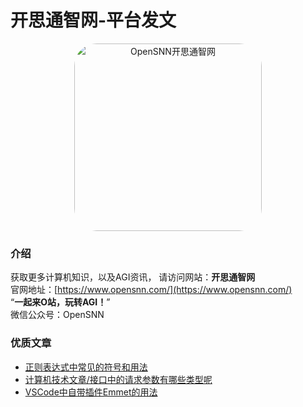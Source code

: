 # 开思通智网-平台发文

<p align="center">
  <a href="https://www.opensnn.com/">
    <img src="https://www.opensnn.com/cn/img/logo.svg" alt="OpenSNN开思通智网" style="border-radius: 12%;height:300px;">
  </a>
</p>

### 介绍
获取更多计算机知识，以及AGI资讯， 
请访问网站：**开思通智网**  
官网地址：[https://www.opensnn.com/](https://www.opensnn.com/)  
“**一起来O站，玩转AGI！**”  
微信公众号：OpenSNN  

### 优质文章

- [正则表达式中常见的符号和用法](./计算机技术文章/正则表达式中常见的符号和用法.md)
- [计算机技术文章/接口中的请求参数有哪些类型呢](./计算机技术文章/接口中的请求参数有哪些类型呢.md)
- [VSCode中自带插件Emmet的用法](./计算机技术文章/article240617/624VSCode中自带插件Emmet的用法.md)

